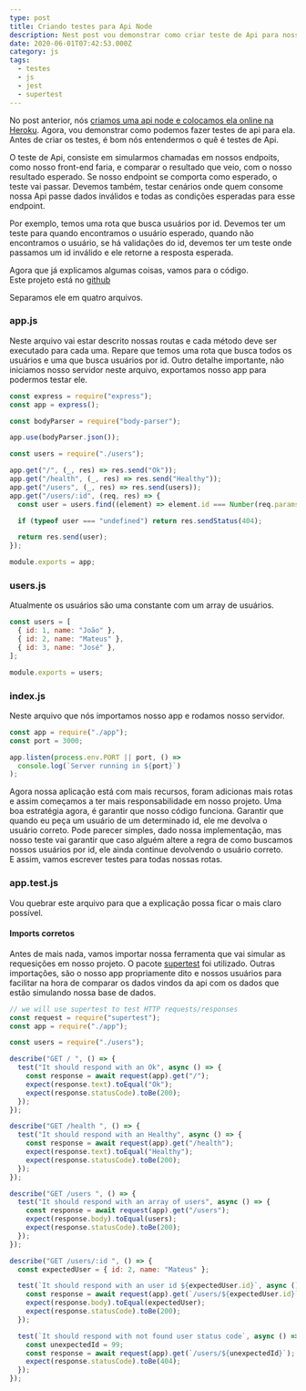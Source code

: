 ```yaml
---
type: post
title: Criando testes para Api Node
description: Nest post vou demonstrar como criar teste de Api para nossa Api Node
date: 2020-06-01T07:42:53.000Z
category: js
tags:
  - testes
  - js
  - jest
  - supertest
---
```

No post anterior, nós [criamos uma api node e colocamos ela online na Heroku](https://lucasmarques.dev/deploy-de-uma-api-node-na-heroku/). Agora, vou demonstrar como podemos fazer testes de api para ela.  
Antes de criar os testes, é bom nós entendermos o quê é testes de Api.  

O teste de Api, consiste em simularmos chamadas em nossos endpoits, como nosso front-end faria, e comparar o resultado que veio, com o nosso resultado esperado. Se nosso endpoint se comporta como esperado, o teste vai passar. Devemos também, testar cenários onde quem consome nossa Api passe dados inválidos e todas as condições esperadas para esse endpoint.  

Por exemplo, temos uma rota que busca usuários por id. Devemos ter um teste para quando encontramos o usuário esperado, quando não encontramos o usuário, se há validações do id, devemos ter um teste onde passamos um id inválido e ele retorne a resposta esperada.

Agora que já explicamos algumas coisas, vamos para o código.  
Este projeto está no [github](https://github.com/lucasmarques73/node-api-heroku)

Separamos ele em quatro arquivos.

### app.js

Neste arquivo vai estar descrito nossas routas e cada método deve ser executado para cada uma. Repare que temos uma rota que busca todos os usuários e uma que busca usuários por id. Outro detalhe importante, não iniciamos nosso servidor neste arquivo, exportamos nosso app para podermos testar ele.
```javascript
const express = require("express");
const app = express();

const bodyParser = require("body-parser");

app.use(bodyParser.json());

const users = require("./users");

app.get("/", (_, res) => res.send("Ok"));
app.get("/health", (_, res) => res.send("Healthy"));
app.get("/users", (_, res) => res.send(users));
app.get("/users/:id", (req, res) => {
  const user = users.find((element) => element.id === Number(req.params.id));

  if (typeof user === "undefined") return res.sendStatus(404);

  return res.send(user);
});

module.exports = app;
```
### users.js

 Atualmente os usuários são uma constante com um array de usuários.
```javascript
const users = [
  { id: 1, name: "João" },
  { id: 2, name: "Mateus" },
  { id: 3, name: "José" },
];

module.exports = users;
```
### index.js

Neste arquivo que nós importamos nosso app e rodamos nosso servidor.
```javascript
const app = require("./app");
const port = 3000;

app.listen(process.env.PORT || port, () =>
  console.log(`Server running in ${port}`)
);
```
Agora nossa aplicação está com mais recursos, foram adicionas mais rotas e assim começamos a ter mais responsabilidade em nosso projeto.
Uma boa estratégia agora, é garantir que nosso código funciona. Garantir que quando eu peça um usuário de um determinado id, ele me devolva o usuário correto. Pode parecer simples, dado nossa implementação, mas nosso teste vai garantir que caso alguém altere a regra de como buscamos nossos usuários por id, ele ainda continue devolvendo o usuário correto.  
E assim, vamos escrever testes para todas nossas rotas.

### app.test.js

Vou quebrar este arquivo para que a explicação possa ficar o mais claro possível.

#### Imports corretos

Antes de mais nada, vamos importar nossa ferramenta que vai simular as requesições em nosso projeto. O pacote [supertest](https://www.npmjs.com/package/supertest) foi utilizado.
Outras importações, são o nosso app propriamente dito e nossos usuários para facilitar na hora de comparar os dados vindos da api com os dados que estão simulando nossa base de dados.

```javascript
// we will use supertest to test HTTP requests/responses
const request = require("supertest");
const app = require("./app");

const users = require("./users");


```
```javascript
describe("GET / ", () => {
  test("It should respond with an Ok", async () => {
    const response = await request(app).get("/");
    expect(response.text).toEqual("Ok");
    expect(response.statusCode).toBe(200);
  });
});

describe("GET /health ", () => {
  test("It should respond with an Healthy", async () => {
    const response = await request(app).get("/health");
    expect(response.text).toEqual("Healthy");
    expect(response.statusCode).toBe(200);
  });
});

describe("GET /users ", () => {
  test("It should respond with an array of users", async () => {
    const response = await request(app).get("/users");
    expect(response.body).toEqual(users);
    expect(response.statusCode).toBe(200);
  });
});

describe("GET /users/:id ", () => {
  const expectedUser = { id: 2, name: "Mateus" };

  test(`It should respond with an user id ${expectedUser.id}`, async () => {
    const response = await request(app).get(`/users/${expectedUser.id}`);
    expect(response.body).toEqual(expectedUser);
    expect(response.statusCode).toBe(200);
  });

  test(`It should respond with not found user status code`, async () => {
    const unexpectedId = 99;
    const response = await request(app).get(`/users/${unexpectedId}`);
    expect(response.statusCode).toBe(404);
  });
});
```